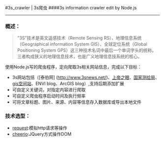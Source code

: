 #3s_crawler | 3s爬虫
####3s information crawler edit by Node.js
___
### 概述：
> "3S"技术是英文遥感技术（Remote Sensing RS）、地理信息系统（Geographical information System GIS）、全球定位系统（Global Positioning System GPS）这三种技术名词中最后一个单词字头的统称。三者构成狭义的地理信息技术，也是广义地理信息技系统的核心。

使用Node.js写的爬虫程序，定向爬取3s相关网站信息，完成以下目标：
* 3s网站包括（[泰伯网] (http://www.3snews.net/)、[上帝之眼](http://www.godeyes.cn/)、[国家测绘局](http://www.sbsm.gov.cn/)、[gis空间站](http://www.gissky.net/)、ENVI blog、ArcGIS blog）,支持后期添加扩展
* 可自定义关键词，对指定内容进行爬取
* 可自定义爬虫程序启动时间及执行频率
* 可将文章标题、图片、来源、内容等信息存入数据库或导出本地文件

### 技术选型：
* [request](https://github.com/request/request):模拟http请求等操作
* [cheerio](https://github.com/cheeriojs/cheerio):JQuery方式操作DOM




